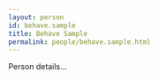 ```yaml
---
layout: person
id: behave.sample
title: Behave Sample
permalink: people/behave.sample.html
---
```


Person details...